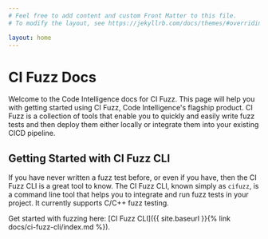 ```yaml
---
# Feel free to add content and custom Front Matter to this file.
# To modify the layout, see https://jekyllrb.com/docs/themes/#overriding-theme-defaults

layout: home
---
```


# **CI Fuzz Docs**
Welcome to the Code Intelligence docs for CI Fuzz. This page will help you with getting started using CI Fuzz, Code Intelligence's flagship product. CI Fuzz is a collection of tools that enable you to quickly and easily write fuzz tests and then deploy them either locally or integrate them into your existing CICD pipeline. 

## Getting Started with CI Fuzz CLI

If you have never written a fuzz test before, or even if you have, then the CI Fuzz CLI is a great tool to know. The CI Fuzz CLI, known simply as `cifuzz`, is a command line tool that helps you to integrate and run fuzz tests in your project. It currently supports C/C++ fuzz testing.

Get started with fuzzing here: [CI Fuzz CLI]({{ site.baseurl }}{% link docs/ci-fuzz-cli/index.md %}).

